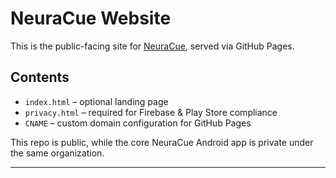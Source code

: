 # NeuraCue Website

This is the public-facing site for [NeuraCue](https://neuracue.com), served via GitHub Pages.

## Contents

- `index.html` – optional landing page
- `privacy.html` – required for Firebase & Play Store compliance
- `CNAME` – custom domain configuration for GitHub Pages

This repo is public, while the core NeuraCue Android app is private under the same organization.

---
